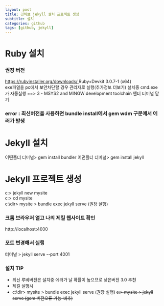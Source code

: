 ```yaml
---
layout: post
title: 깃허브 jekyll 설치 프로젝트 생성
subtitle: 설치
categories: github
tags: [github, jekyll]
---
```


# Ruby 설치
### 권장 버전 
[https://rubyinstaller.org/downloads/  ](https://rubyinstaller.org/downloads/)
Ruby+Devkit 3.0.7-1 (x64)  
exe파일을 pc에서 보안차단할 경우 관리자로 실행(추가정보 더보기)
설치중 cmd.exe가 자동실행  ==> 3 - MSYS2 and MINGW development toolchain 엔터
터미널 닫기
### error : 최신버전을 사용하면 bundle install에서 gem wdm 구문에서 에러가 발생


# Jekyll 설치
어떤폴더 터미널> gem install bundler
어떤폴더 터미널> gem install jekyll

# Jekyll 프로젝트 생성
c:> jekyll new mysite  
c:> cd mysite  
c:\dir> mysite > bundle exec jekyll serve  (권장 실행)

### 크롬 브라우저 열고 나의 제킬 웹사이트 확인
http://localhost:4000 
### 포트 변경해서 실행
터미널 > jekyll serve --port 4001 


### 설치 TIP
- 최신 루비버전은 설치중 에러가 날 확률이 높으므로 낮은버전 3.0 추천
- 제킬 실행시
- c:\dir> mysite > bundle exec jekyll serve  (권장 실행)
~~c:> mysite > jekyll serve  (gem 버전오류 가능-비추)~~
